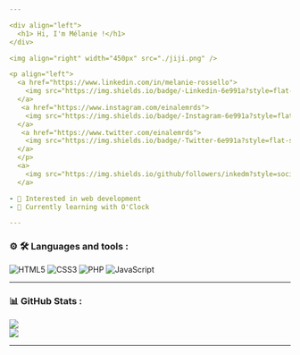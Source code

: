 ```yaml
---

<div align="left">
  <h1> Hi, I'm Mélanie !</h1>
</div>

<img align="right" width="450px" src="./jiji.png" />

<p align="left">
  <a href="https://www.linkedin.com/in/melanie-rossello">
    <img src="https://img.shields.io/badge/-Linkedin-6e991a?style=flat-square&logo=Linkedin&logoColor=white&link=https://www.linkedin.com/in/melanie-rossello" />
  </a>
   <a href="https://www.instagram.com/einalemrds">
    <img src="https://img.shields.io/badge/-Instagram-6e991a?style=flat-square&logo=Instagram&logoColor=white&link=https://www.instagram.com/einalemrds" />
  </a>
   <a href="https://www.twitter.com/einalemrds">
    <img src="https://img.shields.io/badge/-Twitter-6e991a?style=flat-square&logo=Twitter&logoColor=white&link=https://www.twitter.com/einalemrds" />
  </a>
  </p>
  <a>
    <img src="https://img.shields.io/github/followers/inkedm?style=social" />
  </a>

- 🌱 Interested in web development
- 📗 Currently learning with O'Clock

---
```


### ⚙️ 🛠️ Languages and tools :
![HTML5](https://img.shields.io/badge/html5-346c04.svg?style=for-the-badge&logo=html5&logoColor=white) ![CSS3](https://img.shields.io/badge/css3-346c04.svg?style=for-the-badge&logo=css3&logoColor=white) ![PHP](https://img.shields.io/badge/php-346c04.svg?style=for-the-badge&logo=php&logoColor=white) ![JavaScript](https://img.shields.io/badge/javascript-346c04.svg?style=for-the-badge&logo=javascript&logoColor=white)

---

### 📊 GitHub Stats :
![](https://github-readme-stats.vercel.app/api/top-langs/?username=inkedm&theme=dark&hide_border=true&include_all_commits=false&count_private=false&layout=compact)<br>
![](https://github-readme-streak-stats.herokuapp.com/?user=inkedm&theme=dark&hide_border=true)

---
